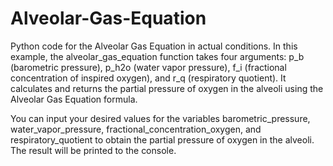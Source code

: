 # Alveolar-Gas-Equation
Python code for the Alveolar Gas Equation in actual conditions.
In this example, the alveolar_gas_equation function takes four arguments: p_b (barometric pressure), p_h2o (water vapor pressure), f_i (fractional concentration of inspired oxygen), and r_q (respiratory quotient). It calculates and returns the partial pressure of oxygen in the alveoli using the Alveolar Gas Equation formula.

You can input your desired values for the variables barometric_pressure, water_vapor_pressure, fractional_concentration_oxygen, and respiratory_quotient to obtain the partial pressure of oxygen in the alveoli. The result will be printed to the console.
